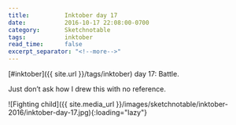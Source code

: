 ```yaml
---
title:          Inktober day 17
date:           2016-10-17 22:08:00-0700
category:       Sketchnotable
tags:           inktober
read_time:      false
excerpt_separator: "<!--more-->"
---
```

[#inktober]({{ site.url }}/tags/inktober) day 17: Battle.

Just don’t ask how I drew this with no reference.

![Fighting child]({{ site.media_url }}/images/sketchnotable/inktober-2016/inktober-day-17.jpg){:loading="lazy"}

<!--more-->
